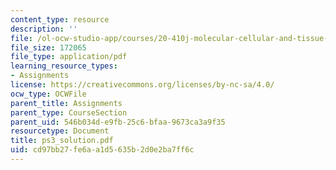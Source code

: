 ```yaml
---
content_type: resource
description: ''
file: /ol-ocw-studio-app/courses/20-410j-molecular-cellular-and-tissue-biomechanics-be-410j-spring-2003/cd97bb27fe6aa1d5635b2d0e2ba7ff6c_ps3_solution.pdf
file_size: 172065
file_type: application/pdf
learning_resource_types:
- Assignments
license: https://creativecommons.org/licenses/by-nc-sa/4.0/
ocw_type: OCWFile
parent_title: Assignments
parent_type: CourseSection
parent_uid: 546b034d-e9fb-25c6-bfaa-9673ca3a9f35
resourcetype: Document
title: ps3_solution.pdf
uid: cd97bb27-fe6a-a1d5-635b-2d0e2ba7ff6c
---
```

